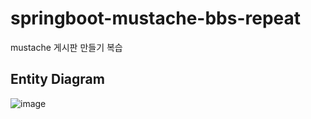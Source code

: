 # springboot-mustache-bbs-repeat
mustache 게시판 만들기 복습

## Entity Diagram
![image](https://user-images.githubusercontent.com/101695482/206072740-f458b7e4-2a66-4096-9553-2a25663a01e5.png)
